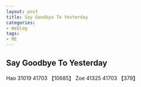 ```yaml
---
layout: post
title: Say Goodbye To Yesterday
categories:
- Weblog
tags:
- ME
---
```

Say Goodbye To Yesterday    
------
Hao 31019 41703 【10685】
Zoe 41325 41703 【379】   
